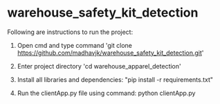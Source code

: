 # warehouse_safety_kit_detection

Following are instructions to run the project:
1. Open cmd and type command 
'git clone https://github.com/madhavjk/warehouse_safety_kit_detection.git'

2. Enter project directory 
  'cd warehouse_apparel_detection'

3. Install all libraries and dependencies:
   "pip install -r requirements.txt"
   
4. Run the clientApp.py file using command:
   python clientApp.py
